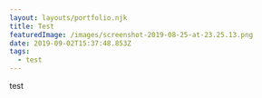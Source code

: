 ```yaml
---
layout: layouts/portfolio.njk
title: Test
featuredImage: /images/screenshot-2019-08-25-at-23.25.13.png
date: 2019-09-02T15:37:48.853Z
tags:
  - test
---
```

test

